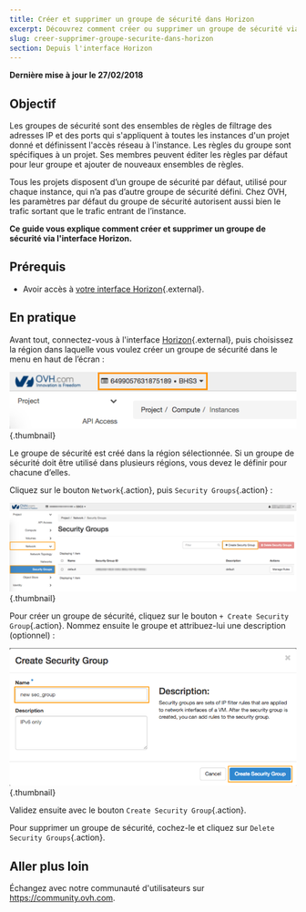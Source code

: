 ```yaml
---
title: Créer et supprimer un groupe de sécurité dans Horizon
excerpt: Découvrez comment créer ou supprimer un groupe de sécurité via Horizon
slug: creer-supprimer-groupe-securite-dans-horizon
section: Depuis l'interface Horizon
---
```


**Dernière mise à jour le 27/02/2018**


## Objectif

Les groupes de sécurité sont des ensembles de règles de filtrage des adresses IP et des ports qui s'appliquent à toutes les instances d'un projet donné et définissent l'accès réseau à l'instance. Les règles du groupe sont spécifiques à un projet. Ses membres peuvent éditer les règles par défaut pour leur groupe et ajouter de nouveaux ensembles de règles.

Tous les projets disposent d’un groupe de sécurité par défaut, utilisé pour chaque instance, qui n’a pas d’autre groupe de sécurité défini. Chez OVH, les paramètres par défaut du groupe de sécurité autorisent aussi bien le trafic sortant que le trafic entrant de l’instance.

**Ce guide vous explique comment créer et supprimer un groupe de sécurité via l'interface Horizon.**

## Prérequis

- Avoir accès à [votre interface Horizon](https://docs.ovh.com/pl/public-cloud/creation_acces_a_interface_horizon/){.external}.


## En pratique

Avant tout, connectez-vous à l'interface [Horizon](https://horizon.cloud.ovh.net/){.external}, puis choisissez la région dans laquelle vous voulez créer un groupe de sécurité dans le menu en haut de l’écran :

![Choix de région](images/1_H_sec_groups_region_choosing.png){.thumbnail}

Le groupe de sécurité est créé dans la région sélectionnée. Si un groupe de sécurité doit être utilisé dans plusieurs régions, vous devez le définir pour chacune d’elles.


Cliquez sur le bouton `Network`{.action}, puis `Security Groups`{.action} :

![Groupes de sécurité](images/2_H_crete_sec_group.png){.thumbnail}

Pour créer un groupe de sécurité, cliquez sur le bouton `+ Create Security Group`{.action}. Nommez ensuite le groupe et attribuez-lui une description (optionnel) :

![Création de groupes de sécurité](images/3_H_new_sec_gr_name.png){.thumbnail}

Validez ensuite avec le bouton `Create Security Group`{.action}.

Pour supprimer un groupe de sécurité, cochez-le et cliquez sur `Delete Security Groups`{.action}.


## Aller plus loin

Échangez avec notre communauté d'utilisateurs sur <https://community.ovh.com>.